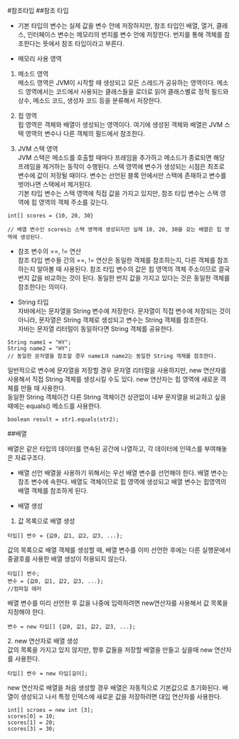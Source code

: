 #참조타입
##참조 타입

* 기본 타입의 변수는 실제 값을 변수 안에 저장하지만, 참조 타입인 배열, 열거, 클래스, 인터페이스 변수는 메모리의 번지를 변수 안에 저장한다. 번지를 통해 객체를 참조한다는 뜻에서 참조 타입이라고 부른다.

* 메모리 사용 영역

1. 메소드 영역   
메소드 영역은 JVM이 시작할 때 생성되고 모든 스레드가 공유하는 영역이다. 메소드 영역에서는 코드에서 사용되는 클래스들을 로더로 읽어 클래스별로 정적 필드와 상수, 메소드 코드, 생성자 코드 등을 분류해서 저장한다.

2. 힙 영역     
힙 영역은 객체와 배열이 생성되는 영역이다. 여기에 생성된 객체와 배열은 JVM 스택 영역의 변수나 다른 객체의 필드에서 참조한다.

3. JVM 스택 영역    
JVM 스택은 메소드를 호출할 때마다 프레임을 추가하고 메소드가 종료되면  해당 프레임을 제거하는 동작이 수행된다.
스택 영역에 변수가 생성되는 시점은 최초로 변수에 값이 저장될 때이다. 변수는 선언된 블록 안에서만 스택에 존재하고 변수를 벗어나면 스택에서 제거된다.     
기본 타입 변수는 스택 영역에 직접 값을 가지고 있지만, 참조 타입 변수는 스택 영역에 힙 영역의 객체 주소를 갖는다.
````
int[] scores = {10, 20, 30}

// 배열 변수인 scores는 스택 영역에 생성되지만 실제 10, 20, 30을 갖는 배열은 힙 영역에 생성된다.
````

* 참조 변수의 ==, != 연산      
참조 타입 변수들 간의 ==, != 연산은 동일한 객체를 참조하는지, 다른 객체를 참조하는지 알아볼 때 사용된다.
참조 타입 변수의 값은 힙 영역의 객체 주소이므로 결국 번지 값을 비교하는 것이 된다. 동일한 번지 값을 가지고 있다는 것은
동일한 객체를 참조한다는 의미다.

* String 타입     
자바에서는 문자열을 String 변수에 저장한다. 문자열이 직접 변수에 저장되는 것이 아니라, 문자열은 String 객체로 생성되고 변수는 String 객체를 참조한다.      
자바는 문자열 리터럴이 동일하다면 String 객체를 공유한다.
````
String name1 = "HY";
String name2 = "HY";
// 동일한 문자열을 참조할 경우 name1과 name2는 동일한 String 객체를 참조한다.
````
일반적으로 변수에 문자열을 저장할 경우 문자열 리터럴을 사용하지만, new 연산자를 사용해서 직접 String 객체를 생성시킬 수도 있다.
new 연산자는 힙 영역에 새로운 객체를 만들 때 사용한다.       
동일한 String 객체이건 다른 String 객체이건 상관없이 내부 문자열을 비교하고 싶을 때에는 equals() 메소드를 사용한다.
````
boolean result = str1.equals(str2);
````

##배열

배열은 같은 타입의 데이터를 연속된 공간에 나열하고, 각 데이터에 인덱스를 부여해놓은 자료구조다.

* 배열 선언
배열을 사용하기 위해서는 우선 배열 변수를 선언해야 한다. 배열 변수는 참조 변수에 속한다. 배열도 객체이므로 힙 영역에 생성되고 배열 변수는 힙영역의 배열 객체를 참조하게 된다.

* 배열 생성
1. 값 목록으로 배열 생성
````
타입[] 변수 = {값0, 값1, 값2, 값3, ...};
````
값의 목록으로 배열 객체를 생성할 때, 배열 변수를 이미 선언한 후에는 다른 실행문에서 중괄호를 사용한 배열 생성이 허용되지 않는다.
````
타입[] 변수;
변수 = {값0, 값1, 값2, 값3, ...};
//컴파일 에러
````
배열 변수를 미리 선언한 후 값을 나중에 입력하려면 new연산자를 사용해서 값 목록을 지정해야 한다.
````
변수 = new 타입[] {값0, 값1, 값2, 값3, ...};
````

2\. new 연산자로 배열 생성      
값의 목록을 가지고 있지 않지만, 향후 값들을 저장할 배열을 만들고 싶을때 new 연산자를 사용한다.
````
타입[] 변수 = new 타입[길이];
````
new 연산자로 배열을 처음 생성할 경우 배열은 자동적으로 기본값으로 초기화된다. 배열이 생성되고 나서 특정 인덱스에 새로운 값을 저장하려면 대입 연산자를 사용한다.
````
int[] scroes = new int [3];
scores[0] = 10;
scores[1] = 20;
scores[3] = 30;
````



